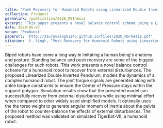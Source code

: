 ```yaml
---
title: "Push Recovery for Humanoid Robots using Linearized Double Inverted Pendulum"
collection: ProQuest
permalink: /publication/2020_MSThesis
excerpt: 'This paper presents a novel balance control scheme using a Linearized Double Inverted Pendulum model to enhance a humanoid robot's recovery from external disturbances, validated on the simulated TigerBot-VII.'
date: 2020-06-07
venue: 'ProQuest'
paperurl: 'http://sauravsingh1245.github.io/files/2020_MSThesis.pdf'
citation: 'S. Singh, “Push Recovery for Humanoid Robots using Linearized Double Inverted Pendulum,” Research Master Thesis, Rochester Institute of Technology, Rochester, NY, 2020.'
---
```

Biped robots have come a long way in imitating a human being's anatomy and posture. Standing balance and push recovery are some of the biggest challenges for such robots. This work presents a novel balance control scheme for a humanoid robot to recover from external disturbances. The proposed Linearized Double Inverted Pendulum, models the dynamics of a complex humanoid robot. The joint torque signals are generated along with ankle torque constraints to ensure the Center of Pressure stays within the support polygon. Simulation results show that the presented model can successfully recover from external disturbances while using minimal effort when compared to other widely used simplified models. It optimally uses the the torso weight to generate angular moment of inertia about the pelvis of the robot to counter-balance the effects of external disturbances. The proposed method was validated on simulated TigerBot-VII, a humanoid robot.
